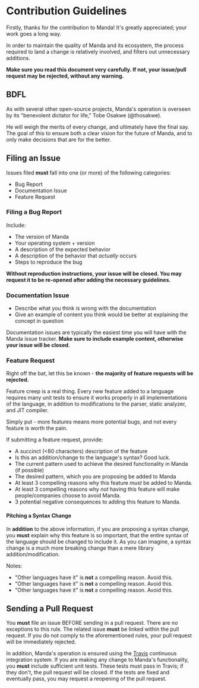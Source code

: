 # Contribution Guidelines
Firstly, thanks for the contribution to Manda! It's greatly appreciated; your work goes
a long way.

In order to maintain the quality of Manda and its ecosystem, the process required to land a
change is relatively involved, and filters out unnecessary additions.

**Make sure you read this document very carefully. If not, your issue/pull request may be
rejected, without any warning.**

## BDFL
As with several other open-source projects, Manda's operation is overseen by its
"benevolent dictator for life," Tobe Osakwe (@thosakwe).

He will weigh the merits of every change, and ultimately have the final say. The goal of this
to ensure both a clear vision for the future of Manda, and to only make decisions that are for
the better.

## Filing an Issue
Issues filed **must** fall into one (or more) of the following categories:
* Bug Report
* Documentation Issue
* Feature Request

### Filing a Bug Report
Include:
* The version of Manda
* Your operating system + version
* A description of the expected behavior
* A description of the behavior that *actually* occurs
* Steps to reproduce the bug

**Without reproduction instructions, your issue will be closed. You may request it to be
re-opened after adding the necessary guidelines.**

### Documentation Issue
* Describe what you think is wrong with the documentation
* Give an example of content you think would be better at explaining the concept in
question

Documentation issues are typically the easiest time you will have with the Manda issue tracker.
**Make sure to include example content, otherwise your issue will be closed.**

### Feature Request
Right off the bat, let this be known - **the majority of feature requests will be rejected.**

Feature creep is a real thing. Every new feature added to a language requires many unit tests to
ensure it works properly in all implementations of the language, in addition to modifications to
the parser, static analyzer, and JIT compiler.

Simply put - more features means more potential bugs, and not every feature is worth the pain.

If submitting a feature request, provide:
* A succinct (<80 characters) description of the feature
* Is this an addition/change to the language's syntax? Good luck.
* The current pattern used to achieve the desired functionality in Manda (if possible)
* The desired pattern, which you are proposing be added to Manda
* At least 3 compelling reasons why this feature *must* be added to Manda.
* At least 3 compelling reasons why *not* having this feature will make people/companies
choose to avoid Manda.
* 3 potential negative consequences to adding this feature to Manda.

#### Pitching a Syntax Change
In **addition** to the above information, if you are proposing a syntax change, you **must**
explain why this feature is so important, that the entire syntax of the language should be
changed to include it. As you can imagine, a syntax change is a much more breaking change than
a mere library addition/modification.

Notes:
* "Other languages have it" is **not** a compelling reason. Avoid this.
* "Other languages have it" is **not** a compelling reason. Avoid this.
* "Other languages have it" is **not** a compelling reason. Avoid this.

## Sending a Pull Request
You **must** file an issue BEFORE sending in a pull request. There are no exceptions to this rule.
The related issue **must** be linked within the pull request. If you do not comply to the
aforementioned rules, your pull request will be immediately rejected.

In addition, Manda's operation is ensured using the [Travis](https://travis-ci.org/)
continuous integration system.
If you are making any change to Manda's functionality, you **must** include sufficient
unit tests. These tests must pass in Travis; if they don't, the pull request will be closed.
If the tests are fixed and eventually pass, you may request a reopening of the pull request.